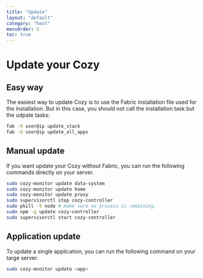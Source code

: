 ```yaml
---
title: "Update"
layout: "default"
category: "host"
menuOrder: 5
toc: true
---
```

# Update your Cozy

## Easy way

The easiest way to update Cozy is to use the Fabric installation file used for
the installation. But in this case, you should not call the installation task but the
udpate tasks:

```bash
fab -H user@ip update_stack
fab -H user@ip update_all_apps
```


## Manual update

If you want update your Cozy without Fabric, you can run the following commands
directly on your server.

```bash
sudo cozy-monitor update data-system
sudo cozy-monitor update home
sudo cozy-monitor update proxy
sudo supervisorctl stop cozy-controller
sudo pkill -9 node # make sure no process is remaining.
sudo npm -g update cozy-controller
sudo supervisorctl start cozy-controller
```


## Application update

To update a single application, you can run the following command on your targe
server.

```bash
sudo cozy-monitor update <app>
```
